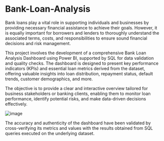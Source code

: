 # Bank-Loan-Analysis

Bank loans play a vital role in supporting individuals and businesses by providing necessary financial assistance to achieve their goals. However, it is equally important for borrowers and lenders to thoroughly understand the associated terms, costs, and responsibilities to ensure sound financial decisions and risk management.

This project involves the development of a comprehensive Bank Loan Analysis Dashboard using Power BI, supported by SQL for data validation and quality checks. The dashboard is designed to present key performance indicators (KPIs) and essential loan metrics derived from the dataset, offering valuable insights into loan distribution, repayment status, default trends, customer demographics, and more.

The objective is to provide a clear and interactive overview tailored for business stakeholders or banking clients, enabling them to monitor loan performance, identify potential risks, and make data-driven decisions effectively.

![image](https://github.com/smrutisikha2001/Bank-Loan-Analysis-SQL-PowerBI-/blob/6d7e6ee313783d361b7aa72782f418cd5a770e8a/Dashboard%20preview.png)


The accuracy and authenticity of the dashboard have been validated by cross-verifying its metrics and values with the results obtained from SQL queries executed on the underlying dataset.
